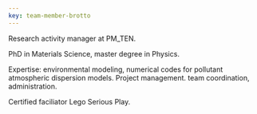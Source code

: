 ```yaml
---
key: team-member-brotto
---
```


Research activity manager at PM_TEN. 

PhD in Materials Science, master degree in Physics. 

Expertise: environmental modeling, numerical codes for pollutant atmospheric dispersion models. Project management. team coordination, administration. 

Certified faciliator Lego Serious Play.